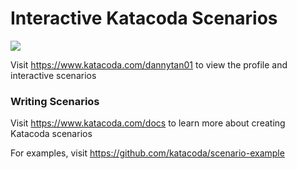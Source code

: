 # Interactive Katacoda Scenarios

[![](http://shields.katacoda.com/katacoda/dannytan01/count.svg)](https://www.katacoda.com/dannytan01 "Get your profile on Katacoda.com")

Visit https://www.katacoda.com/dannytan01 to view the profile and interactive scenarios

### Writing Scenarios
Visit https://www.katacoda.com/docs to learn more about creating Katacoda scenarios

For examples, visit https://github.com/katacoda/scenario-example
